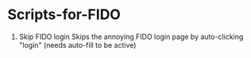 # Scripts-for-FIDO
1. Skip FIDO login
  Skips the annoying FIDO login page by auto-clicking "login" (needs auto-fill to be active)
